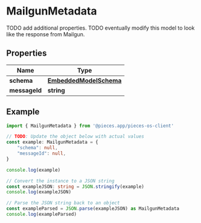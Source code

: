 
# MailgunMetadata

TODO add additional properties. TODO eventually modify this model to look like the response from Mailgun.

## Properties

Name | Type
------------ | -------------
**schema** | [**EmbeddedModelSchema**](EmbeddedModelSchema)
**messageId** | **string**

## Example

```typescript
import { MailgunMetadata } from '@pieces.app/pieces-os-client'

// TODO: Update the object below with actual values
const example: MailgunMetadata = {
    "schema": null,
    "messageId": null,
}

console.log(example)

// Convert the instance to a JSON string
const exampleJSON: string = JSON.stringify(example)
console.log(exampleJSON)

// Parse the JSON string back to an object
const exampleParsed = JSON.parse(exampleJSON) as MailgunMetadata
console.log(exampleParsed)
```


